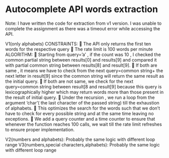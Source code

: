 # Autocomplete API words extraction
Note: I have written the code for extraction from v1 version. I was unable to complete the assignment as there was a timeout error while accessing the API.

V1(only alphabets)
CONSTRAINTS:
	The API only returns the first ten words for the respective query
	The rate limit is 100 words per minute
ALGORITHM:
	Starting from query=’a’ , if the count was 10 , I checked the common partial string between results[0] and results[9] and compared it with partial common string between results[8] and result[9].
	If both are same , it means we have to check from the next query=common string+ the next letter in result[9] since the common string will return the same result as the initial query.
	If both are not same, we check for the next query=common string  between result[8 and result[9] because this query is lexicographically higher which may return words more than those present in the result of initial query.
	Under the recursion , we run a loop from the argument ‘char’( the last character of the passed string) till the exhaustion of alphabets.
	This optimizes the search for the words such that we don’t have to check for every possible string and at the same time leaving no exceptions.
	We add a query counter and a time counter to ensure that whenever the function reaches 100 calls, we wait till the rate limit refreshes to ensure proper implementation.

V2(numbers and alphabets): Probably the same logic with different loop range
V3(numbers,special characters,alphabets): Probably the same logic with different loop range

